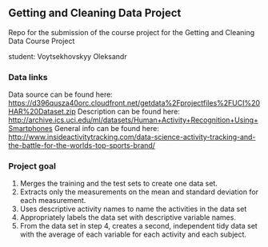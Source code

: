 ## Getting and Cleaning Data Project

Repo for the submission of the course project for the Getting and Cleaning Data Course Project

student: Voytsekhovskyy Oleksandr

### Data links

Data source can be found here: https://d396qusza40orc.cloudfront.net/getdata%2Fprojectfiles%2FUCI%20HAR%20Dataset.zip
Description can be found here: http://archive.ics.uci.edu/ml/datasets/Human+Activity+Recognition+Using+Smartphones
General info can be found here: http://www.insideactivitytracking.com/data-science-activity-tracking-and-the-battle-for-the-worlds-top-sports-brand/

### Project goal

1. Merges the training and the test sets to create one data set.
2. Extracts only the measurements on the mean and standard deviation for each measurement.
3. Uses descriptive activity names to name the activities in the data set
4. Appropriately labels the data set with descriptive variable names.
5. From the data set in step 4, creates a second, independent tidy data set with the average of each variable for each activity and each subject.
